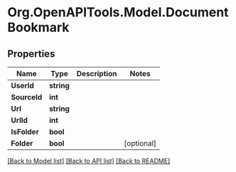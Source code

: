 # Org.OpenAPITools.Model.DocumentBookmark

## Properties

Name | Type | Description | Notes
------------ | ------------- | ------------- | -------------
**UserId** | **string** |  | 
**SourceId** | **int** |  | 
**Url** | **string** |  | 
**UrlId** | **int** |  | 
**IsFolder** | **bool** |  | 
**Folder** | **bool** |  | [optional] 

[[Back to Model list]](../README.md#documentation-for-models) [[Back to API list]](../README.md#documentation-for-api-endpoints) [[Back to README]](../README.md)

